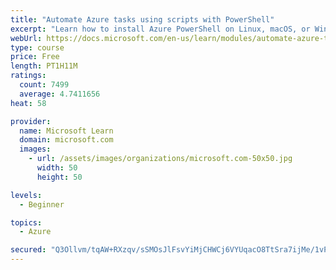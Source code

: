 ```yaml
---
title: "Automate Azure tasks using scripts with PowerShell"
excerpt: "Learn how to install Azure PowerShell on Linux, macOS, or Windows and then connect to Azure and manage your resources."
webUrl: https://docs.microsoft.com/en-us/learn/modules/automate-azure-tasks-with-powershell/
type: course
price: Free
length: PT1H11M
ratings:
  count: 7499
  average: 4.7411656
heat: 58

provider:
  name: Microsoft Learn
  domain: microsoft.com
  images:
    - url: /assets/images/organizations/microsoft.com-50x50.jpg
      width: 50
      height: 50

levels:
  - Beginner

topics:
  - Azure

secured: "Q3Ollvm/tqAW+RXzqv/sSMOsJlFsvYiMjCHWCj6VYUqacO8TtSra7ijMe/1vPeHlfy1Fk6ISR0ZDLo4cgGvq+CrZE/JLbAo6k0YtguahGlRhmXiaR+RiV+qLakBOkwzR5YUh60vvxWjOwyLF89Kq7ihbmNS5rWKQiY2QwPW363Xt2CVXdlCyoGefmFVDwnzfb+UxVbRIkh9+5FuQaBAAjgLGzquLWN7QRI6q4WwXZuaOdBX0LRe9X9ObTKtKsRnh67hZh0A+iZm0zyVFwIgFUTswFrFy/rQMNZ8rlMc00uCqAnqCaUFh0DanN8If4kYQw9widEVTnJKl/WfFfjlcwccrPgoRg8j3qRbnMvxq5vkFQLpnwN4UtbP/QsgKm9uUNecierW1bCd7VwU93fGjpZ/TsRxT+1kYLcUFH8ZVcJM=;H9WwFcRa6PQJJ/15H9MFPw=="
---
```



